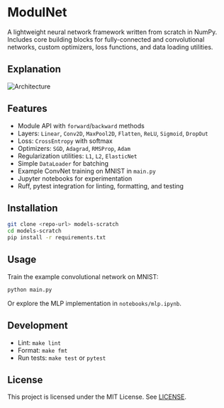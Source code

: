 # ModulNet

A lightweight neural network framework written from scratch in NumPy.
Includes core building blocks for fully-connected and convolutional networks, custom optimizers, loss functions, and data loading utilities.

## Explanation
![Architecture](MLP.svg)

## Features

- Module API with `forward`/`backward` methods
- Layers: `Linear`, `Conv2D`, `MaxPool2D`, `Flatten`, `ReLU`, `Sigmoid`, `DropOut`
- Loss: `CrossEntropy` with softmax
- Optimizers: `SGD`, `Adagrad`, `RMSProp`, `Adam`
- Regularization utilities: `L1`, `L2`, `ElasticNet`
- Simple `DataLoader` for batching
- Example ConvNet training on MNIST in `main.py`
- Jupyter notebooks for experimentation
- Ruff, pytest integration for linting, formatting, and testing

## Installation

```bash
git clone <repo-url> models-scratch
cd models-scratch
pip install -r requirements.txt
```

## Usage

Train the example convolutional network on MNIST:

```bash
python main.py
```

Or explore the MLP implementation in `notebooks/mlp.ipynb`.

## Development

- Lint: `make lint`
- Format: `make fmt`
- Run tests: `make test` or `pytest`

## License

This project is licensed under the MIT License. See [LICENSE](LICENSE).